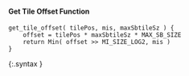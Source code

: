 #### Get Tile Offset Function

~~~~~
get_tile_offset( tilePos, mis, maxSbtileSz ) {
    offset = tilePos * maxSbtileSz * MAX_SB_SIZE 
    return Min( offset >> MI_SIZE_LOG2, mis )
}
~~~~~
{:.syntax }
